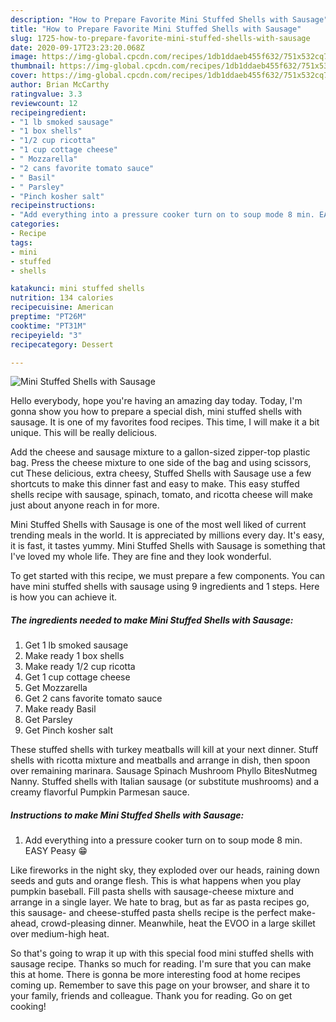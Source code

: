 ```yaml
---
description: "How to Prepare Favorite Mini Stuffed Shells with Sausage"
title: "How to Prepare Favorite Mini Stuffed Shells with Sausage"
slug: 1725-how-to-prepare-favorite-mini-stuffed-shells-with-sausage
date: 2020-09-17T23:23:20.068Z
image: https://img-global.cpcdn.com/recipes/1db1ddaeb455f632/751x532cq70/mini-stuffed-shells-with-sausage-recipe-main-photo.jpg
thumbnail: https://img-global.cpcdn.com/recipes/1db1ddaeb455f632/751x532cq70/mini-stuffed-shells-with-sausage-recipe-main-photo.jpg
cover: https://img-global.cpcdn.com/recipes/1db1ddaeb455f632/751x532cq70/mini-stuffed-shells-with-sausage-recipe-main-photo.jpg
author: Brian McCarthy
ratingvalue: 3.3
reviewcount: 12
recipeingredient:
- "1 lb smoked sausage"
- "1 box shells"
- "1/2 cup ricotta"
- "1 cup cottage cheese"
- " Mozzarella"
- "2 cans favorite tomato sauce"
- " Basil"
- " Parsley"
- "Pinch kosher salt"
recipeinstructions:
- "Add everything into a pressure cooker turn on to soup mode 8 min. EASY Peasy 😁"
categories:
- Recipe
tags:
- mini
- stuffed
- shells

katakunci: mini stuffed shells 
nutrition: 134 calories
recipecuisine: American
preptime: "PT26M"
cooktime: "PT31M"
recipeyield: "3"
recipecategory: Dessert

---
```



![Mini Stuffed Shells with Sausage](https://img-global.cpcdn.com/recipes/1db1ddaeb455f632/751x532cq70/mini-stuffed-shells-with-sausage-recipe-main-photo.jpg)

Hello everybody, hope you're having an amazing day today. Today, I'm gonna show you how to prepare a special dish, mini stuffed shells with sausage. It is one of my favorites food recipes. This time, I will make it a bit unique. This will be really delicious.

Add the cheese and sausage mixture to a gallon-sized zipper-top plastic bag. Press the cheese mixture to one side of the bag and using scissors, cut These delicious, extra cheesy, Stuffed Shells with Sausage use a few shortcuts to make this dinner fast and easy to make. This easy stuffed shells recipe with sausage, spinach, tomato, and ricotta cheese will make just about anyone reach in for more.

Mini Stuffed Shells with Sausage is one of the most well liked of current trending meals in the world. It is appreciated by millions every day. It's easy, it is fast, it tastes yummy. Mini Stuffed Shells with Sausage is something that I've loved my whole life. They are fine and they look wonderful.


To get started with this recipe, we must prepare a few components. You can have mini stuffed shells with sausage using 9 ingredients and 1 steps. Here is how you can achieve it.

<!--inarticleads1-->

##### The ingredients needed to make Mini Stuffed Shells with Sausage:

1. Get 1 lb smoked sausage
1. Make ready 1 box shells
1. Make ready 1/2 cup ricotta
1. Get 1 cup cottage cheese
1. Get  Mozzarella
1. Get 2 cans favorite tomato sauce
1. Make ready  Basil
1. Get  Parsley
1. Get Pinch kosher salt


These stuffed shells with turkey meatballs will kill at your next dinner. Stuff shells with ricotta mixture and meatballs and arrange in dish, then spoon over remaining marinara. Sausage Spinach Mushroom Phyllo BitesNutmeg Nanny. Stuffed shells with Italian sausage (or substitute mushrooms) and a creamy flavorful Pumpkin Parmesan sauce. 

<!--inarticleads2-->

##### Instructions to make Mini Stuffed Shells with Sausage:

1. Add everything into a pressure cooker turn on to soup mode 8 min. EASY Peasy 😁


Like fireworks in the night sky, they exploded over our heads, raining down seeds and guts and orange flesh. This is what happens when you play pumpkin baseball. Fill pasta shells with sausage-cheese mixture and arrange in a single layer. We hate to brag, but as far as pasta recipes go, this sausage- and cheese-stuffed pasta shells recipe is the perfect make-ahead, crowd-pleasing dinner. Meanwhile, heat the EVOO in a large skillet over medium-high heat. 

So that's going to wrap it up with this special food mini stuffed shells with sausage recipe. Thanks so much for reading. I'm sure that you can make this at home. There is gonna be more interesting food at home recipes coming up. Remember to save this page on your browser, and share it to your family, friends and colleague. Thank you for reading. Go on get cooking!
